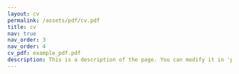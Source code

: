 ```yaml
---
layout: cv
permalink: /assets/pdf/cv.pdf
title: cv
nav: true
nav_order: 3
nav_order: 4
cv_pdf: example_pdf.pdf
description: This is a description of the page. You can modify it in 'pages/_cv.md'. You can also change or remove the top pdf download button.
---
```

